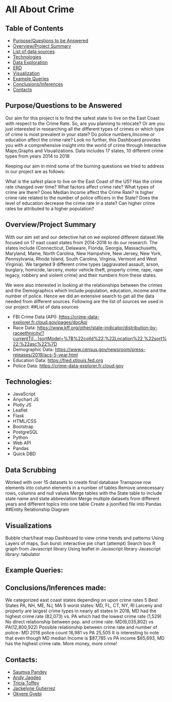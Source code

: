 # All About Crime

## Table of Contents
- [Purpose/Questions to be Answered]( https://github.com/Jackelyneg/Crime-Project/edit/main/README.md#Purpose/Questions-to-be-Answered)
- [Overview/Project Summary]( https://github.com/Jackelyneg/Crime-Project/edit/main/README.md#Overview/Project-Summary)
- [List of data sources]( https://github.com/Jackelyneg/Crime-Project/edit/main/README.md#List-of-data-sources)
- [Technologies]( https://github.com/Jackelyneg/Crime-Project/edit/main/README.md#Technologies)
- [Data Exploration]( https://github.com/Jackelyneg/Crime-Project/edit/main/README.md#Data-Exploration)
- [ERD]( https://github.com/Jackelyneg/Crime-Project/edit/main/README.md#ERD)
- [Visualization]( https://github.com/Jackelyneg/Crime-Project/edit/main/README.md#Visualization)
- [Example Queries]( https://github.com/Jackelyneg/Crime-Project/edit/main/README.md#Example-Queries)
- [Conclusions/Inferences]( https://github.com/Jackelyneg/Crime-Project/edit/main/README.md#Conclusions/Inferences)
- [Contacts]( https://github.com/Jackelyneg/Crime-Project/edit/main/README.md#Contacts)
 

 
 
 
 
 
 
 
 
 
## Purpose/Questions to be Answered

Our aim for this project is to find the safest state to live on the East Coast with respect to the Crime Rate. So, are you planning to relocate? Or are you just  interested in researching all the different types of crimes or which type of crime is most prevalent in your state? Do police numbers,iIncome or education affect the crime rate? Look no further, this Dashboard provides you with a comprehensive insight into the world of crime through Interactive Maps,Graphs and Visualizations. Data includes 17 states, 10 different crime types from years 2014 to 2018

 
Keeping our aim in mind some of the burning questions we tried to address in our project are as follows:

What is the safest place to live on the East Coast of the US?
Has the crime rate changed over time?
What factors affect crime rate?
What types of crime are there?
Does Median Income affect the Crime Rate?
Is higher crime rate related to the number of police officers  in the State?
Does the level of education decrease the crime rate in a state?
Can higher crime rates be attributed to a higher population?






















## Overview/Project Summary

With our aim set and our detective hat on we explored different dataset.We focused on 17 east coast states from 2014-2018  to do our research. The states include (Connecticut, Delaware, Florida, Georgia, Massachusetts, Maryland, Maine, North Carolina, New Hampshire, New Jersey, New York, Pennsylvania, Rhode Island, South Carolina, Virginia, Vermont and West Virginia). We targeted 9 different crime types (aggravated assault, arson, burglary, homicide, larceny, motor vehicle theft, property crime, rape, rape legacy, robbery and violent crime) and their numbers from these states.

We were also interested in looking at the relationships between the crimes and the Demographics which include population, education, income and the number of police.  Hence we did an extensive search to get all the data needed from different sources.
Following are the list of sources we used in our project:
     ##List of data sources
- FBI Crime Data (API):
 https://crime-data-explorer.fr.cloud.gov/pages/docApi
- Race Data:
 https://www.kff.org/other/state-indicator/distribution-by-raceethnicity/?currentTi[…]sortModel=%7B%22colId%22:%22Location%22,%22sort%22:%22asc%22%7D
- Demographic Data:
 https://www.census.gov/newsroom/press-releases/2019/acs-5-year.html
- Education Data:
 https://fred.stlouis.fed.org
- Police Data:
 https://crime-data-explorer.fr.cloud.gov



 

## Technologies:

- JavaScript
- Anychart JS
- Plotly JS
- Leaflet
- Flask
- HTML/CSS
- Bootstrap
- PostgreSQL
- Python
- Web API
- Pandas
- Quick DBD

## Data Scrubbing

Worked with over 15 datasets to create final database
Transpose row elements into column elements in a number of tables
Remove unnecessary rows, columns and null values
Merge tables with the State table to include state name and state abbreviation
Merge multiple datasets from different years and different topics into one table
Create a jsonified file into Pandas
##Entity Relationship Diagram


 
 
 
 
 
 
 
 
 
 
 
 
 
 
## Visualizations

Bubble chart/heat map 
Dashboard to view crime trends and patterns
Using Layers of maps, 
 Sun burst: interactive pie chart (attempt)
Search box
R graph from Javascript library
Using leaflet in Javascript library
Javascript library: tabulator
 
 
 
 
 
 
 
 
 
 
 
 
 
 
 
 
 
 
 
 
 
## Example Queries:
 
 
 
 
 
 
 
 
 
 
 
 
 
 
 
 
## Conclusions/Inferences made:

We categorized east coast states depending on upon crime rates 
5 Best States PA, NH, ME, NJ, MA
5 worst states: MD, FL, CT, NY, RI
Larceny and property are largest crime types in nearly all states
In 2018, MD had the highest crime rate (82,073) vs. PA which had the lowest crime rate (1,529)
No direct relationship between pop. and crime rate: MD(6,035,802) vs PA(12,800,922)
Possible relationship between crime rate and number of police- MD 2018 police count 16,981 vs PA 25,505
It is interesting to note that even though MD median Income is $87,785 vs PA income $65,693, MD has the highest crime rate. More money, more crime!

## Contacts:

- [Saumya Pandey](https://github.com/saumya-datascience)
- [Andy Jagdeo](https://github.com/Andyjag91)
- [Tricia Toffey](https://github.com/ttoffey)
- [Jackelyne Gutierrez](https://github.com//Jackelyneg)
- [Okyere Gyebi](https://github.com/Okyere82)












